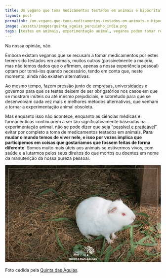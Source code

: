 ```yaml
---
title: Um vegano que toma medicamentos testados em animais é hipócrita?
layout: post
permalink: /um-vegano-que-toma-medicamentos-testados-em-animais-e-hipocrita/
image: /assets/images/quinta_aguias_porquinho_india.png
tags: [testes em animais, experimentação animal, veganos podem tomar remédios, vegans podem tomar remédios, veganos podem tomar medicamentos, vegans podem tomar medicamentos, testados em animais]
---
```

Na nossa opinião, não. 

Embora existam veganos que se recusam a tomar medicamentos por estes terem sido testados em animais, muitos outros (possivelmente a maioria, mas não temos dados que o afirmem, apenas a nossa experiência pessoal) optam por tomá-los quando necessário, tendo em conta que, neste momento, ainda não existem alternativas.

Ao mesmo tempo, fazem pressão junto de empresas, universidades e governos para que os testes deixem de ser obrigatórios nos casos em que se mostram inúteis ou até mesmo prejudiciais, e sobretudo para que se desenvolvam cada vez mais e melhores métodos alternativos, que venham a tornar a experimentação animal obsoleta.

Mas enquanto isso não acontece, enquanto as ciências médicas e farmacêuticas continuarem a ser tão significativamente baseadas na experimentação animal, não se pode dizer que seja &#8220;[possível e praticável](/o-que-e-o-veganismo/)&#8221; evitar por completo a toma de medicamentos testados em animais. **Para mudar o mundo temos de viver nele, e isso por vezes implica que participemos em coisas que gostaríamos que fossem feitas de forma diferente**. Somos muito mais úteis aos animais se estivermos vivos, com saúde e a lutarmos pelos seus direitos do que mortos ou doentes em nome da manutenção da nossa pureza pessoal.

![Foto de um porquinho da Índia na Quinta das Águias](/assets/images/quinta_aguias_porquinho_india.png "Porquinho da Índia na Quinta das Águias")

<div class="img-caption">Foto cedida pela <a href="https://www.facebook.com/associacaoquintadasaguias/photos/2271008102991615">Quinta das Águias</a>.</div>

